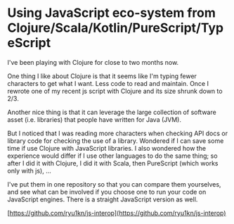 
# Using JavaScript eco-system from Clojure/Scala/Kotlin/PureScript/TypeScript

I've been playing with Clojure for close to two months now.

One thing I like about Clojure is that it seems like I'm typing fewer characters to get what I want.
Less code to read and maintain. Once I rewrote one of my recent js script with Clojure and its size
shrunk down to 2/3.

Another nice thing is that it can leverage the large collection of software asset (i.e. libraries)
that people have written for Java (JVM).

But I noticed that I was reading more characters when checking API docs or library code
for checking the use of a library. Wondered if I can save some time if use Clojure with
JavaScript libraries. I also wondered how the experience would differ if I use other languages
to do the same thing; so after I did it with Clojure, I did it with Scala, then PureScript
(which works only with js), ...

I've put them in one repository so that you can compare them yourselves, and see what can be
involved if you choose one to run your code on JavaScript engines. There is a straight JavaScript
version as well.

[https://github.com/ryu1kn/js-interop](https://github.com/ryu1kn/js-interop)

<!-- POST_ID: 181dcf0c-eeec-496a-9db8-e1d6bb91edfe -->
